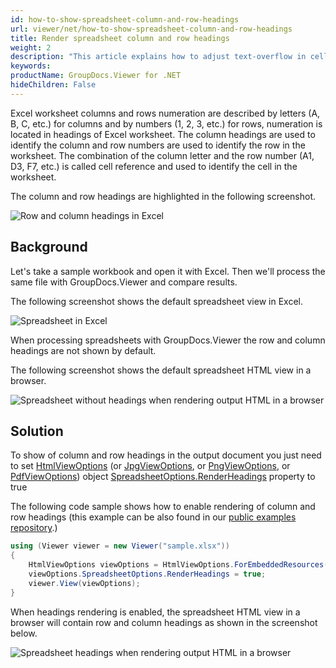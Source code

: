 ```yaml
---
id: how-to-show-spreadsheet-column-and-row-headings
url: viewer/net/how-to-show-spreadsheet-column-and-row-headings
title: Render spreadsheet column and row headings
weight: 2
description: "This article explains how to adjust text-overflow in cells when rendering Spreadsheets with GroupDocs.Viewer within your .NET applications."
keywords: 
productName: GroupDocs.Viewer for .NET
hideChildren: False
---
```

Excel worksheet columns and rows numeration are described by letters (A, B, C, etc.) for columns and by numbers (1, 2, 3, etc.) for rows, numeration is located in headings of Excel worksheet. The column headings are used to identify the column and row numbers are used to identify the row in the worksheet. The combination of the column letter and the row number (A1, D3, F7, etc.) is called cell reference and used to identify the cell in the worksheet.

The column and row headings are highlighted in the following screenshot.

![Row and column headings in Excel](viewer/net/images/how-to-show-spreadsheet-column-and-row-headings.png)

## Background

Let's take a sample workbook and open it with Excel. Then we'll process the same file with GroupDocs.Viewer and compare results.

The following screenshot shows the default spreadsheet view in Excel.

![Spreadsheet in Excel](viewer/net/images/how-to-show-spreadsheet-column-and-row-headings_1.png)

When processing spreadsheets with GroupDocs.Viewer the row and column headings are not shown by default.

The following screenshot shows the default spreadsheet HTML view in a browser.

![Spreadsheet without headings when rendering output HTML in a browser](viewer/net/images/how-to-show-spreadsheet-column-and-row-headings_2.png)

## Solution

To show of column and row headings in the output document you just need to set [HtmlViewOptions](https://apireference.groupdocs.com/net/viewer/groupdocs.viewer.options/htmlviewoptions) (or [JpgViewOptions](https://apireference.groupdocs.com/net/viewer/groupdocs.viewer.options/jpgviewoptions), or [PngViewOptions](https://apireference.groupdocs.com/net/viewer/groupdocs.viewer.options/pngviewoptions), or [PdfViewOptions](https://apireference.groupdocs.com/net/viewer/groupdocs.viewer.options/pdfviewoptions)) object [SpreadsheetOptions.RenderHeadings](https://apireference.groupdocs.com/net/viewer/groupdocs.viewer.options/spreadsheetoptions/properties/renderheadings) property to true

The following code sample shows how to enable rendering of column and row headings (this example can be also found in our [public examples repository](https://github.com/groupdocs-viewer/GroupDocs.Viewer-for-.NET/blob/master/Examples/GroupDocs.Viewer.Examples.CSharp/AdvancedUsage/Rendering/RenderingOptionsByDocumentType/RenderingSpreadsheets/RenderRowAndColumnHeadings.cs).)

```csharp
using (Viewer viewer = new Viewer("sample.xlsx"))
{
    HtmlViewOptions viewOptions = HtmlViewOptions.ForEmbeddedResources();
    viewOptions.SpreadsheetOptions.RenderHeadings = true;
    viewer.View(viewOptions);
}
```

When headings rendering is enabled, the spreadsheet HTML view in a browser will contain row and column headings as shown in the screenshot below.

![Spreadsheet headings when rendering output HTML in a browser](viewer/net/images/how-to-show-spreadsheet-column-and-row-headings_3.png)

